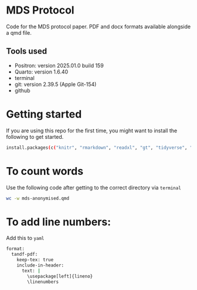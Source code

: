 # MDS Protocol

Code for the MDS protocol paper. PDF and docx formats available alongside a qmd file.

## Tools used
- Positron: version 2025.01.0 build 159
- Quarto: version 1.6.40
- terminal
- git: version 2.39.5 (Apple Git-154)
- github

# Getting started
If you are using this repo for the first time, you might want to install the following to get started.

```sh
install.packages(c("knitr", "rmarkdown", "readxl", "gt", "tidyverse", "plan"))
```

# To count words
Use the following code after getting to the correct directory via `terminal`

```sh
wc -w mds-anonymised.qmd
```

# To add line numbers:
Add this to `yaml`

```sh
format:
  tandf-pdf:
    keep-tex: true  
    include-in-header: 
      text: |
        \usepackage[left]{lineno}
        \linenumbers
```